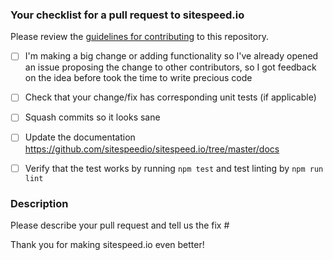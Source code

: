 ### Your checklist for a pull request to sitespeed.io
Please review the [guidelines for contributing](CONTRIBUTING.md) to this repository.

- [ ] I'm making a big change or adding functionality so I've already opened an issue proposing the change to other contributors, so I got feedback on the idea before took the time to write precious code
- [ ] Check that your change/fix has corresponding unit tests (if applicable)
- [ ] Squash commits so it looks sane
- [ ] Update the documentation https://github.com/sitespeedio/sitespeed.io/tree/master/docs
- [ ] Verify that the test works by running `npm test` and test linting by `npm run lint`


### Description
Please describe your pull request and tell us the fix #

Thank you for making sitespeed.io even better!
